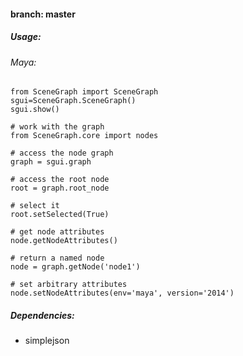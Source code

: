 #### branch: master

##### Usage:

###### Maya:

	from SceneGraph import SceneGraph
	sgui=SceneGraph.SceneGraph()
	sgui.show()
	
	# work with the graph
	from SceneGraph.core import nodes
	
	# access the node graph
	graph = sgui.graph
	
	# access the root node
	root = graph.root_node
	
	# select it
	root.setSelected(True)
	
	# get node attributes
	node.getNodeAttributes()
	
	# return a named node
	node = graph.getNode('node1')
	
	# set arbitrary attributes
	node.setNodeAttributes(env='maya', version='2014')


##### Dependencies:

- simplejson